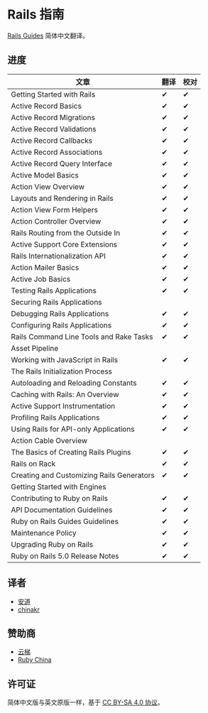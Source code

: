 # Rails 指南

[Rails Guides](http://guides.rubyonrails.org/) 简体中文翻译。

## 进度

| 文章                                      | 翻译 | 校对 |
|-------------------------------------------|------|-----|
| Getting Started with Rails                | ✔    | ✔  |
| Active Record Basics                      | ✔    | ✔  |
| Active Record Migrations                  | ✔    | ✔  |
| Active Record Validations                 | ✔    | ✔  |
| Active Record Callbacks                   | ✔    | ✔  |
| Active Record Associations                | ✔    | ✔  |
| Active Record Query Interface             | ✔    | ✔  |
| Active Model Basics                       | ✔    | ✔  |
| Action View Overview                      | ✔    | ✔  |
| Layouts and Rendering in Rails            | ✔    | ✔  |
| Action View Form Helpers                  | ✔    | ✔  |
| Action Controller Overview                | ✔    | ✔  |
| Rails Routing from the Outside In         | ✔    | ✔  |
| Active Support Core Extensions            | ✔    | ✔  |
| Rails Internationalization API            | ✔    | ✔  |
| Action Mailer Basics                      | ✔    | ✔  |
| Active Job Basics                         | ✔    | ✔  |
| Testing Rails Applications                | ✔    | ✔  |
| Securing Rails Applications               |      |     |
| Debugging Rails Applications              | ✔    | ✔  |
| Configuring Rails Applications            | ✔    | ✔  |
| Rails Command Line Tools and Rake Tasks   | ✔    | ✔  |
| Asset Pipeline                            |      |     |
| Working with JavaScript in Rails          | ✔    | ✔  |
| The Rails Initialization Process          |      |     |
| Autoloading and Reloading Constants       | ✔    | ✔  |
| Caching with Rails: An Overview           | ✔    | ✔  |
| Active Support Instrumentation            | ✔    | ✔  |
| Profiling Rails Applications              | ✔    | ✔  |
| Using Rails for API-only Applications     | ✔    | ✔  |
| Action Cable Overview                     |      |     |
| The Basics of Creating Rails Plugins      | ✔    | ✔  |
| Rails on Rack                             | ✔    | ✔  |
| Creating and Customizing Rails Generators | ✔    | ✔  |
| Getting Started with Engines              |      |     |
| Contributing to Ruby on Rails             | ✔    | ✔  |
| API Documentation Guidelines              | ✔    | ✔  |
| Ruby on Rails Guides Guidelines           | ✔    | ✔  |
| Maintenance Policy                        | ✔    | ✔  |
| Upgrading Ruby on Rails                   | ✔    | ✔  |
| Ruby on Rails 5.0 Release Notes           | ✔    | ✔  |

## 译者

- [安道](http://about.ac)
- [chinakr](https://github.com/chinakr)

## 赞助商

- [云梯](https://www.ytruby.com)
- [Ruby China](https://ruby-china.org)

## 许可证

简体中文版与英文原版一样，基于 [CC BY-SA 4.0 协议](https://creativecommons.org/licenses/by-sa/4.0/deed.zh)。
